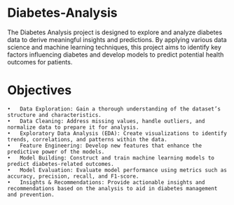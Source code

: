 # Diabetes-Analysis
The Diabetes Analysis project is designed to explore and analyze diabetes data to derive meaningful insights and predictions. By applying various data science and machine learning techniques, this project aims to identify key factors influencing diabetes and develop models to predict potential health outcomes for patients.

# Objectives
	•	Data Exploration: Gain a thorough understanding of the dataset’s structure and characteristics.
	•	Data Cleaning: Address missing values, handle outliers, and normalize data to prepare it for analysis.
	•	Exploratory Data Analysis (EDA): Create visualizations to identify trends, correlations, and patterns within the data.
	•	Feature Engineering: Develop new features that enhance the predictive power of the models.
	•	Model Building: Construct and train machine learning models to predict diabetes-related outcomes.
	•	Model Evaluation: Evaluate model performance using metrics such as accuracy, precision, recall, and F1-score.
	•	Insights & Recommendations: Provide actionable insights and recommendations based on the analysis to aid in diabetes management and prevention.
